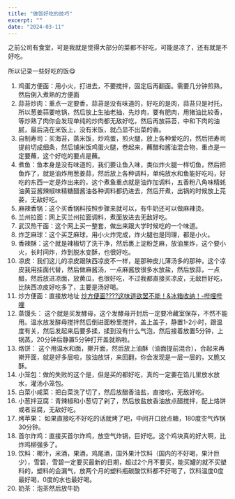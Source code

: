 ```yaml
---
title: "做饭好吃的技巧"
excerpt: ""
date: "2024-03-11"
---
```


之前公司有食堂，可是我就是觉得大部分的菜都不好吃，可能是凉了，还有就是不好吃。

所以记录一些好吃的饭😋

1. 鸡蛋方便面：用小火，打进去，不要搅拌，固定后再翻面。需要几分钟煎熟，然后倒入煮熟的方便面
2. 蒜苔炒肉：重点一定要香，蒜苔是没有味道的，好吃的是肉，蒜苔只是衬托，所以葱姜蒜要呛锅，然后放上生抽老抽，先炒肉，要有肥肉，用猪油比较香，等炒熟了肉你会发现单纯的炒肉都无敌好吃，然后再放蒜苔，中和下肉的油腻，最后浇在米饭上，没有米饭，就凸显不出菜的香。
3. 自制寿司：买海苔，蒸米饭，炒鸡蛋，煎火腿，放上各种爱吃的，然后把寿司提前切成细条，然后铺米饭鸡蛋火腿，卷起来，蘸醋和酱油混合物，重点是一定要蘸，这个好吃的要点是蘸。
4. 煮鱼：鱼本身是没有味道的，我们要让鱼入味，类似炸火腿一样切鱼，然后把鱼炸了，就是油炸用葱姜蒜，然后放上各种调料，单纯放水和鱼能好吃吗，好吃的东西一定是炸出来的，这个煮鱼重点就是油炸加调料，五香粉八角味精蚝油黄豆酱辣椒味精糖醋酱油各种调料都扔进去，然后开煮，出锅的时候放上芫荽，无敌好吃。
5. 麻辣香锅：这个买香锅料按照步骤来就可以，有牛奶还可以做麻辣烫。
6. 兰州拉面：网上买兰州拉面调料，煮面放进去无敌好吃。
7. 武汉热干面：这个网上买一整套，做出来跟大学时候吃的一个味道。
8. 炸芝麻球：这个买芝麻球，用小火炸完成，炸火腿也是同理，都是小火。
9. 香辣酥：这个就是辣椒切了洗干净，然后裹上淀粉芝麻，放油里炸，这个要小火，长时间炸，炸到脱水变酥，也很好吃。
10. 凉皮：我们这儿的凉皮跟陕西凉皮不一样，是那种皮儿薄汤多的那种，这个凉皮我用挂面代替，然后做麻酱汤，一点麻酱放很多水放盐，然后放蒜，一点醋，然后放进凉面，放黄瓜，也很好吃，不过我都直接买凉皮，无敌巨好吃，比陕西凉皮好吃多了，主要是汤好喝。
11. 炒方便面：直接放地址 [炒方便面????这味道欲罢不能！&冰箱收纳！-哔哩哔哩](https://b23.tv/XUpO4fT ) 
12. 蒸馒头： 这个就是买发酵母，这个发酵母开封后一定要冷藏室保存，不然不能用。温水放发酵母搅拌然后倒进面粉里搅拌，盖上盖子，静置1-2小时，跟温度有关，然后发起来后要多揉，揉到没有什么气泡，然后接着放置5分钟，上锅蒸，20分钟后静置5分钟打开盖就熟啦。
13. 烙饼： 这个用温水和面，擀开面，然后放上油酥（油面提前混合），合起来再擀开面，就是好多层啦，放油放饼，来回翻，你会发现是一层一层的，又脆又酥。
14. 小笼包：做的失败的这个是，但是买的都好吃，真的一定要在馅儿里放水放水，灌汤小笼包。
15. 白菜小咸菜：把白菜洗了切了，然后放醋香油盐，直接吃，无敌好吃。
16. 小葱拌豆腐：青辣椒和小葱切了剁了，然后放盐放香油放点醋搅拌，配上烙饼或者豆腐，无敌好吃。
17. 烤苹果： 如果直接吃不好吃的话就烤了吧，中间开口放点糖，180度空气炸锅30分钟。
18. 首尔炸鸡：直接买首尔炸鸡，放空气炸锅，巨好吃。这个鸡块真的好大啊，比炸鸡柳强多了。
19. 饮料：椰汁，米酒，果酒，鸡尾酒，国外果汁饮料（国内的不好喝，果汁巨少），雪碧，雪碧一定要买最新的日期，超过2个月不要买，能买罐的就不买塑料的，塑料的会漏气，放两个月的塑料瓶碳酸饮料都不好喝了，饮料温度0度最好喝，0度的水也最好喝。
20. 奶茶：泡茶然后放牛奶




